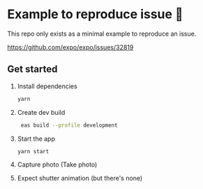 # Example to reproduce issue 👋

This repo only exists as a minimal example to reproduce an issue.

https://github.com/expo/expo/issues/32819

## Get started

1. Install dependencies

   ```bash
   yarn
   ```

2. Create dev build

   ```bash
    eas build --profile development 
   ```

3. Start the app
   
   ```
   yarn start
   ```

4. Capture photo (Take photo)

5. Expect shutter animation (but there's none)
